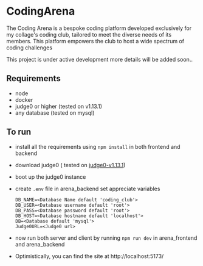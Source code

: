 # CodingArena
The Coding Arena is a bespoke coding platform developed exclusively for my collage's coding club, tailored to meet the diverse needs of its members. This platform empowers the club to host a wide spectrum of coding challenges

This project is under active development more details will be added soon..
## Requirements
 - node
 - docker
 - judge0 or higher (tested on v1.13.1)
 - any database (tested on mysql)

## To run
- install all the requirements using
  ```npm install```
  in both frontend and backend
- download judge0 ( tested on [judge0-v1.13.1](https://github.com/judge0/judge0/releases/tag/v1.13.1))
- boot up the judge0 instance
- create ```.env``` file in arena_backend set appreciate variables
  
  ```
  DB_NAME=<Database Name default 'coding_club'>
  DB_USER=<Database username default 'root'>
  DB_PASS=<Database password default 'root'>
  DB_HOST=<Database hostname default 'localhost'>
  DB=<Database default 'mysql'>
  Judge0URL=<Judge0 url>
  ```
- now run both server and client by running
``` npm run dev ``` in arena_frontend and arena_backend
- Optimistically, you can find the site at http://localhost:5173/ 
  
